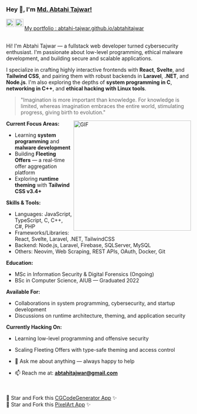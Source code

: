### Hey 👋, I'm [Md. Abtahi Tajwar!](https://github.com/abtahi-tajwar)

<a href="https://www.linkedin.com/in/abtahi-tajwar/">
  <img align="left" alt="Tajwar's LinkedIn" width="22px" src="https://cdn.jsdelivr.net/npm/simple-icons@v3/icons/linkedin.svg" />
</a>
<a href="https://www.instagram.com/abtahi_tajwar/">
  <img align="left" alt="Tajwar's Instagram" width="22px" src="https://cdn.jsdelivr.net/npm/simple-icons@v3/icons/instagram.svg" />
</a>
<br />
<a href="https://abtahi-tajwar.github.io/abtahitajwar" align="left" > My portfolio : abtahi-tajwar.github.io/abtahitajwar </a> 
<br />
<br />

Hi! I'm Abtahi Tajwar — a fullstack web developer turned cybersecurity enthusiast. I'm passionate about low-level programming, ethical malware development, and building secure and scalable applications.

I specialize in crafting highly interactive frontends with **React**, **Svelte**, and **Tailwind CSS**, and pairing them with robust backends in **Laravel**, **.NET**, and **Node.js**. I'm also exploring the depths of **system programming in C**, **networking in C++**, and **ethical hacking with Linux tools**.

> "Imagination is more important than knowledge. For knowledge is limited, whereas imagination embraces the entire world, stimulating progress, giving birth to evolution."

<img align="right" height="300px" width="320px" alt="GIF" src="https://media.giphy.com/media/CVtNe84hhYF9u/giphy.gif" />

**Current Focus Areas:**
- Learning **system programming** and **malware development**
- Building **Fleeting Offers** — a real-time offer aggregation platform
- Exploring **runtime theming** with **Tailwind CSS v3.4+**

**Skills & Tools:**
- Languages: JavaScript, TypeScript, C, C++, C#, PHP
- Frameworks/Libraries: React, Svelte, Laravel, .NET, TailwindCSS
- Backend: Node.js, Laravel, Firebase, SQLServer, MySQL
- Others: Neovim, Web Scraping, REST APIs, OAuth, Docker, Git

**Education:**
- MSc in Information Security & Digital Forensics (Ongoing)
- BSc in Computer Science, AIUB — Graduated 2022

**Available For:**
- Collaborations in system programming, cybersecurity, and startup development
- Discussions on runtime architecture, theming, and application security

**Currently Hacking On:**
- Learning low-level programming and offensive security
- Scaling Fleeting Offers with type-safe theming and access control

- 💬 Ask me about anything — always happy to help  
- 📫 Reach me at: **abtahitajwar@gmail.com**

&nbsp;

:pushpin: Star and Fork this [CGCodeGenerator App](https://github.com/abtahi-tajwar/CGCodeGenerator) ✨  
:pushpin: Star and Fork this [PixelArt App](https://github.com/abtahi-tajwar/PixelArtApp) ✨

